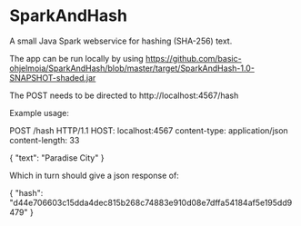 # SparkAndHash
A small Java Spark webservice for hashing (SHA-256) text.

The app can be run locally by using https://github.com/basic-ohjelmoia/SparkAndHash/blob/master/target/SparkAndHash-1.0-SNAPSHOT-shaded.jar

The POST needs to be directed to http://localhost:4567/hash 

Example usage:

POST /hash HTTP/1.1
HOST: localhost:4567
content-type: application/json
content-length: 33

{
  "text": "Paradise City"
}

Which in turn should give a json response of:

{
"hash": "d44e706603c15dda4dec815b268c74883e910d08e7dffa54184af5e195dd9479"
}

